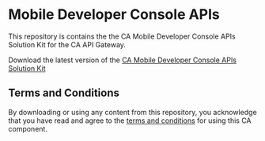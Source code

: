# Mobile Developer Console APIs 
This repository is contains the the CA Mobile Developer Console APIs Solution Kit for the CA API Gateway. 

Download the latest version of the [CA Mobile Developer Console APIs Solution Kit][latest-release-link] 

## Terms and Conditions
By downloading or using any content from this repository, you acknowledge that you have read and agree to the [terms and conditions][terms-link] for using this CA component.

[license-link]: /LICENSE
[terms-link]: /ca-trial-agreement.pdf
[latest-release-link]: https://github.com/CAAPIM/Mobile-Dev-Console-APIs/releases/tag/release%2F1.0.00
